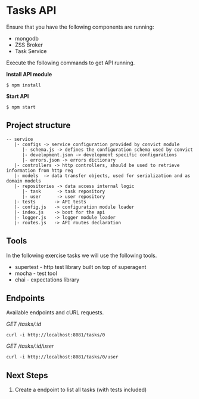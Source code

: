 # Tasks API

Ensure that you have the following components are running:

* mongodb
* ZSS Broker
* Task Service

Execute the following commands to get API running.

**Install API module**

    $ npm install

**Start API**

    $ npm start

## Project structure

```
-- service
   |- configs -> service configuration provided by convict module
      |- schema.js -> defines the configuration schema used by convict
      |- development.json -> development specific configurations
      |- errors.json -> errors dictionary
   |- controllers -> http controllers, should be used to retrieve information from http req
   |- models  -> data transfer objects, used for serialization and as domain models
   |- repositories -> data access internal logic
      |- task      -> task repository
      |- user      -> user repository
   |- tests       -> API tests
   |- config.js   -> configuration module loader
   |- index.js    -> boot for the api
   |- logger.js   -> logger module loader
   |- routes.js   -> API routes declaration
```

## Tools

In the following exercise tasks we will use the following tools.

* supertest - http test library built on top of superagent
* mocha - test tool
* chai - expectations library

## Endpoints

Available endpoints and cURL requests.

*GET /tasks/:id*

    curl -i http://localhost:8081/tasks/0

*GET /tasks/:id/user*

    curl -i http://localhost:8081/tasks/0/user

## Next Steps

1. Create a endpoint to list all tasks (with tests included)
